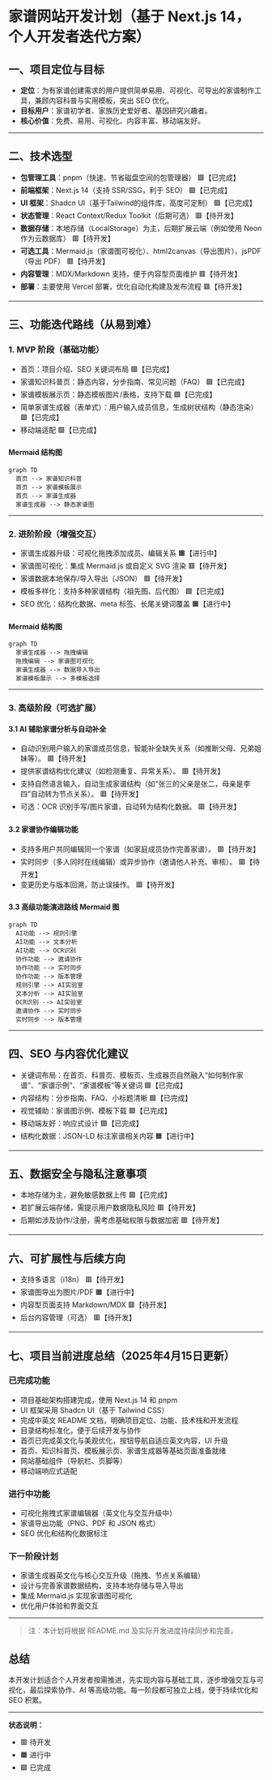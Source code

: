 # 家谱网站开发计划（基于 Next.js 14，个人开发者迭代方案）

## 一、项目定位与目标

- **定位**：为有家谱创建需求的用户提供简单易用、可视化、可导出的家谱制作工具，兼顾内容科普与实用模板，突出 SEO 优化。
- **目标用户**：家谱初学者、家族历史爱好者、基因研究兴趣者。
- **核心价值**：免费、易用、可视化、内容丰富、移动端友好。

---

## 二、技术选型

- **包管理工具**：pnpm（快速、节省磁盘空间的包管理器） 🟩【已完成】
- **前端框架**：Next.js 14（支持 SSR/SSG，利于 SEO） 🟩【已完成】
- **UI 框架**：Shadcn UI（基于Tailwind的组件库，高度可定制） 🟩【已完成】
- **状态管理**：React Context/Redux Toolkit（后期可选） 🟥【待开发】
- **数据存储**：本地存储（LocalStorage）为主，后期扩展云端（例如使用 Neon 作为云数据库） 🟥【待开发】
- **可选工具**：Mermaid.js（家谱图可视化）、html2canvas（导出图片）、jsPDF（导出 PDF） 🟥【待开发】
- **内容管理**：MDX/Markdown 支持，便于内容型页面维护 🟥【待开发】
- **部署**：主要使用 Vercel 部署，优化自动化构建及发布流程 🟥【待开发】

---

## 三、功能迭代路线（从易到难）

### 1. MVP 阶段（基础功能）

- 首页：项目介绍、SEO 关键词布局 🟩【已完成】
- 家谱知识科普页：静态内容，分步指南、常见问题（FAQ） 🟩【已完成】
- 家谱模板展示页：静态模板图片/表格，支持下载 🟩【已完成】
- 简单家谱生成器（表单式）：用户输入成员信息，生成树状结构（静态渲染） 🟩【已完成】
- 移动端适配 🟩【已完成】

#### Mermaid 结构图
```mermaid
graph TD
  首页 --> 家谱知识科普
  首页 --> 家谱模板展示
  首页 --> 家谱生成器
  家谱生成器 --> 静态家谱图
```

---

### 2. 进阶阶段（增强交互）

- 家谱生成器升级：可视化拖拽添加成员、编辑关系 🟧【进行中】
- 家谱图可视化：集成 Mermaid.js 或自定义 SVG 渲染 🟥【待开发】
- 家谱数据本地保存/导入导出（JSON） 🟥【待开发】
- 模板多样化：支持多种家谱结构（祖先图、后代图） 🟩【已完成】
- SEO 优化：结构化数据、meta 标签、长尾关键词覆盖 🟧【进行中】

#### Mermaid 结构图
```mermaid
graph TD
  家谱生成器 --> 拖拽编辑
  拖拽编辑 --> 家谱图可视化
  家谱生成器 --> 数据导入导出
  家谱模板展示 --> 多模板选择
```

---

### 3. 高级阶段（可选扩展）

#### 3.1 AI 辅助家谱分析与自动补全

- 自动识别用户输入的家谱成员信息，智能补全缺失关系（如推断父母、兄弟姐妹等）。 🟥【待开发】
- 提供家谱结构优化建议（如检测重复、异常关系）。 🟥【待开发】
- 支持自然语言输入，自动生成家谱结构（如“张三的父亲是张二，母亲是李四”自动转为节点关系）。 🟥【待开发】
- 可选：OCR 识别手写/图片家谱，自动转为结构化数据。 🟥【待开发】

#### 3.2 家谱协作编辑功能

- 支持多用户共同编辑同一个家谱（如家庭成员协作完善家谱）。 🟥【待开发】
- 实时同步（多人同时在线编辑）或异步协作（邀请他人补充、审核）。 🟥【待开发】
- 变更历史与版本回溯，防止误操作。 🟥【待开发】

#### 3.3 高级功能演进路线 Mermaid 图

```mermaid
graph TD
  AI功能 --> 规则引擎
  AI功能 --> 文本分析
  AI功能 --> OCR识别
  协作功能 --> 邀请协作
  协作功能 --> 实时同步
  协作功能 --> 版本管理
  规则引擎 --> AI实验室
  文本分析 --> AI实验室
  OCR识别 --> AI实验室
  邀请协作 --> 实时同步
  实时同步 --> 版本管理
```

---

## 四、SEO 与内容优化建议

- 关键词布局：在首页、科普页、模板页、生成器页自然融入“如何制作家谱”、“家谱示例”、“家谱模板”等关键词 🟩【已完成】
- 内容结构：分步指南、FAQ、小标题清晰 🟩【已完成】
- 视觉辅助：家谱图示例、模板下载 🟩【已完成】
- 移动端友好：响应式设计 🟩【已完成】
- 结构化数据：JSON-LD 标注家谱相关内容 🟧【进行中】

---

## 五、数据安全与隐私注意事项

- 本地存储为主，避免敏感数据上传 🟩【已完成】
- 若扩展云端存储，需提示用户数据隐私风险 🟥【待开发】
- 后期如涉及协作/注册，需考虑基础权限与数据加密 🟥【待开发】

---

## 六、可扩展性与后续方向

- 支持多语言（i18n） 🟥【待开发】
- 家谱图导出为图片/PDF 🟧【进行中】
- 内容型页面支持 Markdown/MDX 🟥【待开发】
- 后台内容管理（可选） 🟥【待开发】

---

## 七、项目当前进度总结（2025年4月15日更新）

### 已完成功能
- 项目基础架构搭建完成，使用 Next.js 14 和 pnpm
- UI 框架采用 Shadcn UI（基于 Tailwind CSS）
- 完成中英文 README 文档，明确项目定位、功能、技术栈和开发流程
- 目录结构标准化，便于后续开发与协作
- 首页已完成英文化与美观优化，按钮导航自适应英文内容，UI 升级
- 首页、知识科普页、模板展示页、家谱生成器等基础页面准备就绪
- 网站基础组件（导航栏、页脚等）
- 移动端响应式适配

### 进行中功能
- 可视化拖拽式家谱编辑器（英文化与交互升级中）
- 家谱导出功能（PNG、PDF 和 JSON 格式）
- SEO 优化和结构化数据标注

### 下一阶段计划
- 家谱生成器英文化与核心交互升级（拖拽、节点关系编辑）
- 设计与完善家谱数据结构，支持本地存储与导入导出
- 集成 Mermaid.js 实现家谱图可视化
- 优化用户体验和界面交互

---

> 注：本计划将根据 README.md 及实际开发进度持续同步和完善。

## 总结

本开发计划适合个人开发者按需推进，先实现内容与基础工具，逐步增强交互与可视化，最后探索协作、AI 等高级功能。每一阶段都可独立上线，便于持续优化和 SEO 积累。

---

**状态说明：**  
- 🟥 待开发  
- 🟧 进行中  
- 🟩 已完成